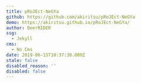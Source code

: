 ```yaml
---
title: pRoJEct-NeGYa
github: https://github.com/akiritsu/pRoJEct-NeGYa
demo: https://akiritsu.github.io/pRoJEct-NeGYa/
author: DeerRIDER
ssg:
  - Jekyll
cms:
  - No Cms
date: 2019-06-15T10:37:38.000Z
stale: false
disabled_reason: ''
disabled: false
---
```

